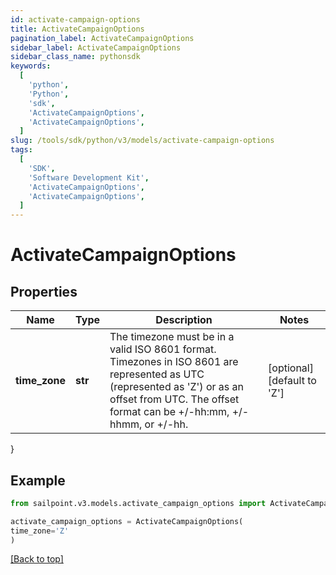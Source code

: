```yaml
---
id: activate-campaign-options
title: ActivateCampaignOptions
pagination_label: ActivateCampaignOptions
sidebar_label: ActivateCampaignOptions
sidebar_class_name: pythonsdk
keywords:
  [
    'python',
    'Python',
    'sdk',
    'ActivateCampaignOptions',
    'ActivateCampaignOptions',
  ]
slug: /tools/sdk/python/v3/models/activate-campaign-options
tags:
  [
    'SDK',
    'Software Development Kit',
    'ActivateCampaignOptions',
    'ActivateCampaignOptions',
  ]
---
```


# ActivateCampaignOptions

## Properties

| Name | Type | Description | Notes |
| --- | --- | --- | --- |
| **time_zone** | **str** | The timezone must be in a valid ISO 8601 format. Timezones in ISO 8601 are represented as UTC (represented as 'Z') or as an offset from UTC. The offset format can be +/-hh:mm, +/-hhmm, or +/-hh. | [optional] [default to 'Z'] |

}

## Example

```python
from sailpoint.v3.models.activate_campaign_options import ActivateCampaignOptions

activate_campaign_options = ActivateCampaignOptions(
time_zone='Z'
)

```

[[Back to top]](#)
